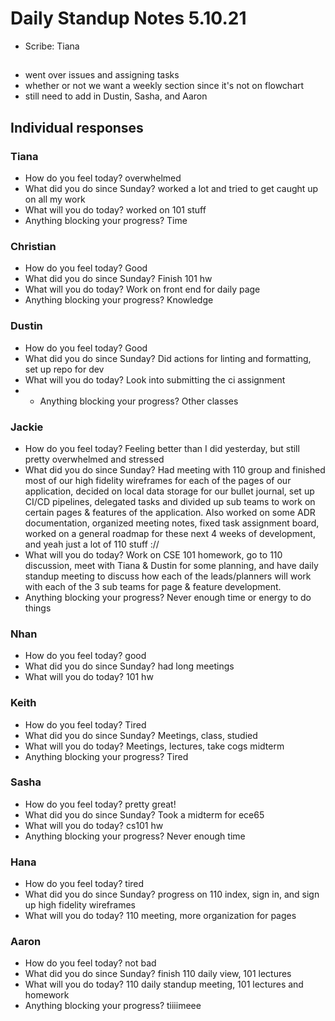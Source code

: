 # Daily Standup Notes 5.10.21
* Scribe: Tiana

##
- went over issues and assigning tasks
- whether or not we want a weekly section since it's not on flowchart
- still need to add in Dustin, Sasha, and Aaron
 
## Individual responses

### Tiana
* How do you feel today? overwhelmed
* What did you do since Sunday? worked a lot and tried to get caught up on all my work
* What will you do today? worked on 101 stuff
* Anything blocking your progress? Time

### Christian
* How do you feel today? Good
* What did you do since Sunday? Finish 101 hw
* What will you do today? Work on front end for daily page
* Anything blocking your progress? Knowledge

### Dustin
* How do you feel today? Good
* What did you do since Sunday? Did actions for linting and formatting, set up repo for dev
* What will you do today? Look into submitting the ci assignment
* * Anything blocking your progress? Other classes

### Jackie
* How do you feel today? Feeling better than I did yesterday, but still pretty overwhelmed and stressed
* What did you do since Sunday? Had meeting with 110 group and finished most of our high fidelity wireframes for each of the pages of our application, decided on local data storage for our bullet journal, set up CI/CD pipelines, delegated tasks and divided up sub teams to work on certain pages & features of the application. Also worked on some ADR documentation, organized meeting notes, fixed task assignment board, worked on a general roadmap for these next 4 weeks of development, and yeah just a lot of 110 stuff ://
* What will you do today? Work on CSE 101 homework, go to 110 discussion, meet with Tiana & Dustin for some planning, and have daily standup meeting to discuss how each of the leads/planners will work with each of the 3 sub teams for page & feature development.
* Anything blocking your progress? Never enough time or energy to do things

### Nhan
* How do you feel today? good
* What did you do since Sunday? had long meetings
* What will you do today? 101 hw

### Keith
* How do you feel today? Tired
* What did you do since Sunday? Meetings, class, studied
* What will you do today? Meetings, lectures, take cogs midterm
* Anything blocking your progress? Tired

### Sasha
* How do you feel today? pretty great!
* What did you do since Sunday? Took a midterm for ece65
* What will you do today? cs101 hw
* Anything blocking your progress? Never enough time

### Hana
* How do you feel today? tired
* What did you do since Sunday? progress on 110 index, sign in, and sign up high fidelity wireframes
* What will you do today? 110 meeting, more organization for pages

### Aaron 
* How do you feel today? not bad
* What did you do since Sunday?  finish 110 daily view, 101 lectures
* What will you do today? 110 daily standup meeting, 101 lectures and homework
* Anything blocking your progress? tiiiimeee
